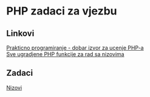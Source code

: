 # PHP zadaci za vjezbu

## Linkovi

[Prakticno programiranje - dobar izvor za ucenje PHP-a](https://github.com/nebojsac/prakticno-programiranje)\
[Sve ugradjene PHP funkcije za rad sa nizovima](https://www.php.net/manual/en/ref.array.php)

## Zadaci

[Nizovi](zadaci/arrays.md)



